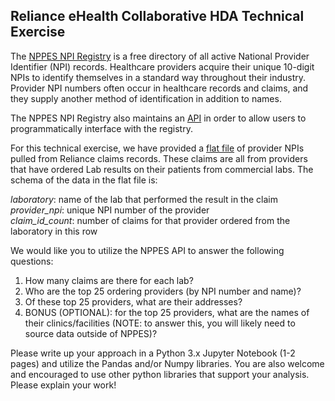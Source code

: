 ## Reliance eHealth Collaborative HDA Technical Exercise

The [NPPES NPI Registry](https://npiregistry.cms.hhs.gov/) is a free directory of all active National Provider Identifier (NPI) records. Healthcare providers acquire their unique 10-digit NPIs to identify themselves in a standard way throughout their industry. Provider NPI numbers often occur in healthcare records and claims, and they supply another method of identification in addition to names.

The NPPES NPI Registry also maintains an [API](https://npiregistry.cms.hhs.gov/registry/help-api) in order to allow users to programmatically interface with the registry.

For this technical exercise, we have provided a [flat file](https://github.com/scotttse-rhie/recruiting/blob/master/healthcare-data-analyst/data/provider_npi_list.tsv)
of provider NPIs pulled from Reliance claims records.  These claims are all from providers that have ordered Lab results on their patients from commercial labs. The schema of the data in the flat file is:

*laboratory*: name of the lab that performed the result in the claim  
*provider_npi*: unique NPI number of the provider  
*claim_id_count*: number of claims for that provider ordered from the laboratory in this row  

We would like you to utilize the NPPES API to answer the following questions:

1) How many claims are there for each lab?
2) Who are the top 25 ordering providers (by NPI number and name)?
3) Of these top 25 providers, what are their addresses?
4) BONUS (OPTIONAL): for the top 25 providers, what are the names of their clinics/facilities (NOTE: to answer this, you will likely need to source data outside of NPPES)?

Please write up your approach in a Python 3.x Jupyter Notebook (1-2 pages) and utilize the Pandas and/or Numpy libraries. You are also welcome and encouraged to use other python libraries that support your analysis. Please explain your work!
